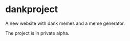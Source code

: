 # dankproject
A new website with dank memes and a meme generator.

The project is in private alpha.
